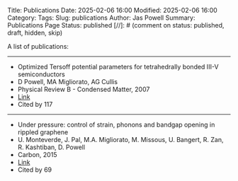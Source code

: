 Title: Publications
Date: 2025-02-06 16:00
Modified: 2025-02-06 16:00
Category: 
Tags: 
Slug: publications
Author: Jas Powell
Summary: Publications Page
Status: published 
[//]: # (comment on status: published, draft, hidden, skip)

A list of publications:

---

- Optimized Tersoff potential parameters for tetrahedrally bonded III-V semiconductors
- D Powell, MA Migliorato, AG Cullis
- Physical Review B - Condensed Matter, 2007
- [Link](https://journals.aps.org/prb/abstract/10.1103/PhysRevB.75.115202)
- Cited by 117

--- 

- Under pressure: control of strain, phonons and bandgap opening in rippled graphene
- U. Monteverde, J. Pal, M.A. Migliorato, M. Missous, U. Bangert, R. Zan, R. Kashtiban, D. Powell
- Carbon, 2015
- [Link](https://www.sciencedirect.com/science/article/pii/S0008622315003358)
- Cited by 69

